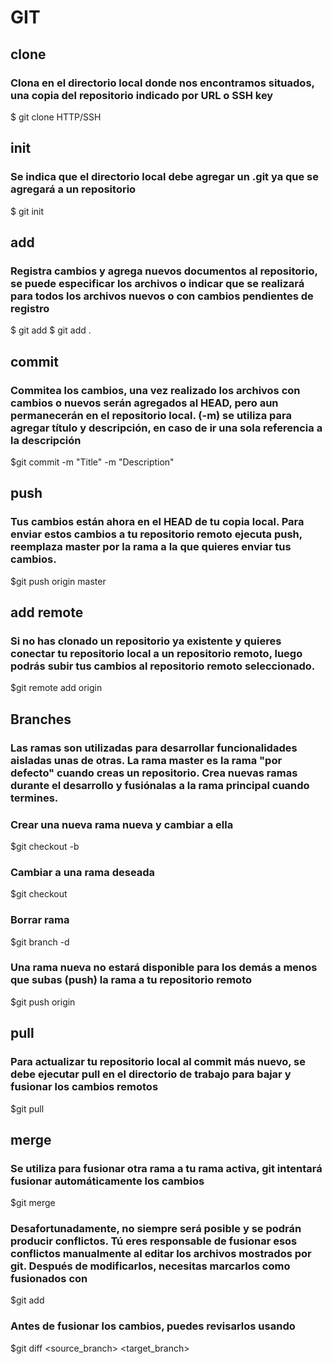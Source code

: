 # GIT

## clone

### Clona en el directorio local donde nos encontramos situados, una copia del repositorio indicado por URL o SSH key

\$ git clone HTTP/SSH

## init

### Se indica que el directorio local debe agregar un .git ya que se agregará a un repositorio

\$ git init

## add

### Registra cambios y agrega nuevos documentos al repositorio, se puede especificar los archivos o indicar que se realizará para todos los archivos nuevos o con cambios pendientes de registro

\$ git add <filename>
\$ git add .

## commit

### Commitea los cambios, una vez realizado los archivos con cambios o nuevos serán agregados al HEAD, pero aun permanecerán en el repositorio local. (-m) se utiliza para agregar título y descripción, en caso de ir una sola referencia a la descripción

\$git commit -m "Title" -m "Description"

## push

### Tus cambios están ahora en el HEAD de tu copia local. Para enviar estos cambios a tu repositorio remoto ejecuta push, reemplaza master por la rama a la que quieres enviar tus cambios.

\$git push origin master

## add remote

### Si no has clonado un repositorio ya existente y quieres conectar tu repositorio local a un repositorio remoto, luego podrás subir tus cambios al repositorio remoto seleccionado.

\$git remote add origin <server>

## Branches

### Las ramas son utilizadas para desarrollar funcionalidades aisladas unas de otras. La rama master es la rama "por defecto" cuando creas un repositorio. Crea nuevas ramas durante el desarrollo y fusiónalas a la rama principal cuando termines.

### Crear una nueva rama nueva y cambiar a ella

\$git checkout -b <branch>

### Cambiar a una rama deseada

\$git checkout <branch>

### Borrar rama

\$git branch -d <branch>

### Una rama nueva no estará disponible para los demás a menos que subas (push) la rama a tu repositorio remoto

\$git push origin <branch>

## pull

### Para actualizar tu repositorio local al commit más nuevo, se debe ejecutar pull en el directorio de trabajo para bajar y fusionar los cambios remotos

\$git pull

## merge

### Se utiliza para fusionar otra rama a tu rama activa, git intentará fusionar automáticamente los cambios

\$git merge <branch>

### Desafortunadamente, no siempre será posible y se podrán producir conflictos. Tú eres responsable de fusionar esos conflictos manualmente al editar los archivos mostrados por git. Después de modificarlos, necesitas marcarlos como fusionados con

\$git add <filename>

### Antes de fusionar los cambios, puedes revisarlos usando

\$git diff <source_branch> <target_branch>
